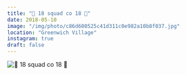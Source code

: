 ```yaml
---
title: "🛑 18 squad co 18 🛑"
date: 2018-05-10
image: "/img/photo/c86d600525c41d311c0e982a10b8f037.jpg"
location: "Greenwich Village"
instagram: true
draft: false
---
```


![🛑 18 squad co 18 🛑](/img/photo/c86d600525c41d311c0e982a10b8f037.jpg)
